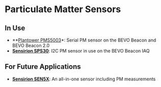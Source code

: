 # Particulate Matter Sensors

## In Use

* **[Plantower PMS5003](http://plantower.com/en/content/?108.html)*: Serial PM sensor on the BEVO Beacon and BEVO Beacon 2.0
* **[Sensirion SPS30](https://www.sensirion.com/en/environmental-sensors/particulate-matter-sensors-pm25/)**: I2C PM sensor in use on the BEVO Beacon IAQ

## For Future Applications

* **[Sensirion SEN5X](https://www.sensirion.com/en/environmental-sensors/environmental-sensor-node-sen5x/)**: An all-in-one sensor including PM measurements
